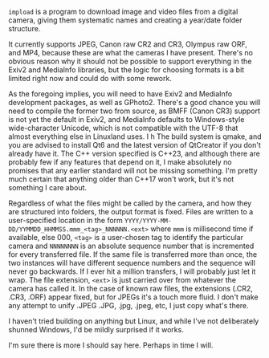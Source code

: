 `impload` is a program to download image and video files from a digital camera, giving them systematic names and creating a year/date folder structure.

It currently supports JPEG, Canon raw CR2 and CR3, Olympus raw ORF, and MP4, because these are what the cameras I have present. There's no obvious reason why it should not be possible to support everything in the Exiv2 and MediaInfo libraries, but the logic for choosing formats is a bit limited right now and could do with some rework.

As the foregoing implies, you will need to have Exiv2 and MediaInfo development packages, as well as GPhoto2. There's a good chance you will need to compile the former two from source, as BMFF (Canon CR3) support is not yet the default in Exiv2, and MediaInfo defaults to Windows-style wide-character Unicode, which is not compatible with the UTF-8 that almost everything else in Linuxland uses.
I h
The build system is qmake, and you are advised to install Qt6 and the latest version of QtCreator if you don't already have it. The C++ version specified is C++23, and although there are probably few if any features that depend on it, I make absolutely no promises that any earlier standard will not be missing something. I'm pretty much certain that anything older than C++17 won't work, but it's not something I care about.

Regardless of what the files might be called by the camera, and how they are structured into folders, the output format is fixed. Files are written to a user-specified location in the form `YYYY/YYYY-MM-DD/YYMMDD_HHMMSS.mmm_<tag>_NNNNNN.<ext>` where `mmm` is millisecond time if available, else 000, `<tag>` is a user-chosen tag to identify the particular camera and `NNNNNNNN` is an absolute sequence number that is incremented for every transferred file. If the same file is transferred more than once, the two instances will have different sequence numbers and the sequence will never go backwards. If I ever hit a million transfers, I will probably just let it wrap. The file extension, `<ext>` is just carried over from whatever the camera has called it. In the case of known raw files, the extensions (.CR2, .CR3, .ORF) appear fixed, but for JPEGs it's a touch more fluid. I don't make any attempt to unify .JPEG .JPG, .jpg, .jpeg, etc, I just copy what's there.

I haven't tried building on anything but Linux, and while I've not deliberately shunned Windows, I'd be mildly surprised if it works.

I'm sure there is more I should say here. Perhaps in time I will.
